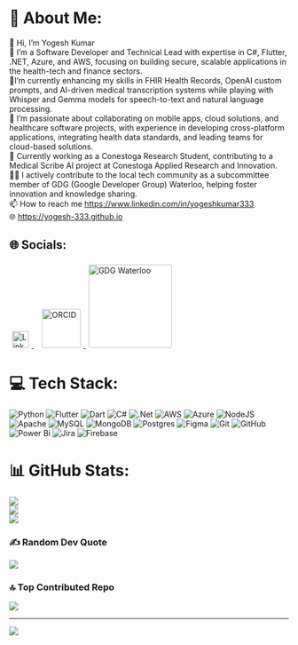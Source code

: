 # 💫 About Me:
👋 Hi, I’m Yogesh Kumar<br>👀 I’m a Software Developer and Technical Lead with expertise in C#, Flutter, .NET, Azure, and AWS, focusing on building secure, scalable applications in the health-tech and finance sectors. <br>🌱I’m currently enhancing my skills in FHIR Health Records, OpenAI custom prompts, and AI-driven medical transcription systems while playing with Whisper and Gemma models for speech-to-text and natural language processing.<br>💞️ I’m passionate about collaborating on mobile apps, cloud solutions, and healthcare software projects, with experience in developing cross-platform applications, integrating health data standards, and leading teams for cloud-based solutions. <br> 💼 Currently working as a Conestoga Research Student, contributing to a Medical Scribe AI project at Conestoga Applied Research and Innovation. <br>🤝🏼 I actively contribute to the local tech community as a subcommittee member of GDG (Google Developer Group) Waterloo, helping foster innovation and knowledge sharing. <br> 📫 How to reach me https://www.linkedin.com/in/yogeshkumar333<br>🌐 https://yogesh-333.github.io


## 🌐 Socials:
<a href="https://linkedin.com/in/yogeshkumar333" target="_blank">
  <img src="https://img.shields.io/badge/LinkedIn-%230077B5.svg?logo=linkedin&logoColor=white" alt="LinkedIn Badge" height="30" style="border-radius:4px;padding:5px;">
</a>
<a href="https://orcid.org/0009-0005-4098-0749" target="_blank" style="margin-left:10px;">
  <img src="https://upload.wikimedia.org/wikipedia/commons/0/06/ORCID_iD.svg" alt="ORCID" height="70" style="background:white; padding:5px; border-radius:4px;">
</a>
<a href="https://gdg.community.dev/gdg-waterloo/"> <img src="https://camo.githubusercontent.com/b1d19bca8730231db811da76063d167ebf202b03da04bc046fb11ed9d1d48ee7/68747470733a2f2f646576656c6f706572732e676f6f676c652e636f6d2f636f6d6d756e6974792f6764672f696d616765732f6c6f676f2d6c6f636b75702d6764672d686f72697a6f6e74616c5f3732302e706e67" width="150" alt="GDG Waterloo" style="background-color:white; padding:5px; border-radius:8px;"> </a>


# 💻 Tech Stack:
![Python](https://img.shields.io/badge/python-3670A0?style=for-the-badge&logo=python&logoColor=ffdd54) ![Flutter](https://img.shields.io/badge/Flutter-%2302569B.svg?style=for-the-badge&logo=Flutter&logoColor=white) ![Dart](https://img.shields.io/badge/dart-%230175C2.svg?style=for-the-badge&logo=dart&logoColor=white) ![C#](https://img.shields.io/badge/c%23-%23239120.svg?style=for-the-badge&logo=csharp&logoColor=white) ![.Net](https://img.shields.io/badge/.NET-5C2D91?style=for-the-badge&logo=.net&logoColor=white) ![AWS](https://img.shields.io/badge/AWS-%23FF9900.svg?style=for-the-badge&logo=amazon-aws&logoColor=white) ![Azure](https://img.shields.io/badge/azure-%230072C6.svg?style=for-the-badge&logo=microsoftazure&logoColor=white) ![NodeJS](https://img.shields.io/badge/node.js-6DA55F?style=for-the-badge&logo=node.js&logoColor=white) ![Apache](https://img.shields.io/badge/apache-%23D42029.svg?style=for-the-badge&logo=apache&logoColor=white) ![MySQL](https://img.shields.io/badge/mysql-4479A1.svg?style=for-the-badge&logo=mysql&logoColor=white) ![MongoDB](https://img.shields.io/badge/MongoDB-%234ea94b.svg?style=for-the-badge&logo=mongodb&logoColor=white) ![Postgres](https://img.shields.io/badge/postgres-%23316192.svg?style=for-the-badge&logo=postgresql&logoColor=white) ![Figma](https://img.shields.io/badge/figma-%23F24E1E.svg?style=for-the-badge&logo=figma&logoColor=white) ![Git](https://img.shields.io/badge/git-%23F05033.svg?style=for-the-badge&logo=git&logoColor=white) ![GitHub](https://img.shields.io/badge/github-%23121011.svg?style=for-the-badge&logo=github&logoColor=white) ![Power Bi](https://img.shields.io/badge/power_bi-F2C811?style=for-the-badge&logo=powerbi&logoColor=black) ![Jira](https://img.shields.io/badge/jira-%230A0FFF.svg?style=for-the-badge&logo=jira&logoColor=white) ![Firebase](https://img.shields.io/badge/firebase-%23039BE5.svg?style=for-the-badge&logo=firebase)
# 📊 GitHub Stats:
![](https://github-readme-stats.vercel.app/api?username=Yogesh-333&theme=dark&hide_border=false&include_all_commits=false&count_private=false)<br/>
![](https://github-readme-streak-stats.herokuapp.com/?user=Yogesh-333&theme=dark&hide_border=false)<br/>
![](https://github-readme-stats.vercel.app/api/top-langs/?username=Yogesh-333&theme=dark&hide_border=false&include_all_commits=false&count_private=false&layout=compact)

### ✍️ Random Dev Quote
![](https://quotes-github-readme.vercel.app/api?type=vetical&theme=radical)

### 🔝 Top Contributed Repo
![](https://github-contributor-stats.vercel.app/api?username=Yogesh-333&limit=5&theme=radical&combine_all_yearly_contributions=true)

---
[![](https://visitcount.itsvg.in/api?id=Yogesh-333&icon=0&color=12)](https://visitcount.itsvg.in)

<!-- Proudly created with GPRM ( https://gprm.itsvg.in ) -->
